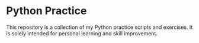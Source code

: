 # Python Practice

This repository is a collection of my Python practice scripts and exercises. It is solely intended for personal learning and skill improvement.
